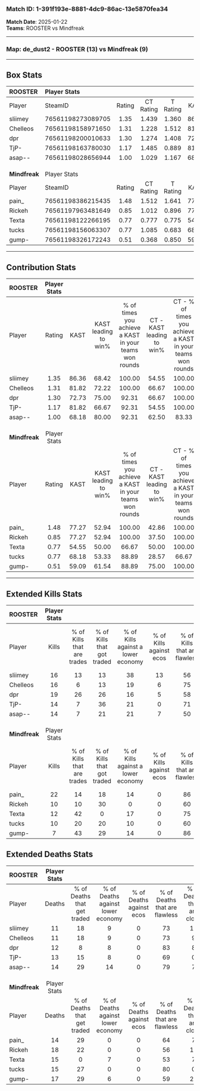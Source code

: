 ### Match ID: 1-391f193e-8881-4dc9-86ac-13e5870fea34  
**Match Date**: 2025-01-22  
**Teams**: ROOSTER vs Mindfreak  

---  

### **Map**: de_dust2 - ROOSTER (13) vs Mindfreak (9)  
---  

## Box Stats  

| **ROOSTER**   | Player Stats      |        |           |          |       |      |       |         |        |      |     |
| :- | :- | :-: | :-: | :-: | :-: | :-: | :-: | :-: | :-: | :-: | :-: |
| Player        | SteamID           | Rating | CT Rating | T Rating | KAST  | ADR  | Kills | Assists | Deaths | K/D  | HS% |
| sliimey       | 76561198273089705 |  1.35  |   1.439   |  1.360   | 86.36 | 85.2 |  16   |    6    |   11   | 1.45 | 43  |
| Chelleos      | 76561198158971650 |  1.31  |   1.228   |  1.512   | 81.82 | 80.1 |  16   |    7    |   11   | 1.45 | 37  |
| dpr           | 76561198200010633 |  1.30  |   1.274   |  1.408   | 72.73 | 78.0 |  19   |    1    |   12   | 1.58 | 52  |
| TjP-          | 76561198163780030 |  1.17  |   1.485   |  0.889   | 81.82 | 72.1 |  14   |    9    |   13   | 1.08 | 57  |
| asap--        | 76561198028656944 |  1.00  |   1.029   |  1.167   | 68.18 | 64.7 |  14   |    4    |   14   | 1.00 | 64  |
|               |                   |        |           |          |       |      |       |         |        |      |     |
|               |                   |        |           |          |       |      |       |         |        |      |     |
|               |                   |        |           |          |       |      |       |         |        |      |     |
| **Mindfreak** | Player Stats      |        |           |          |       |      |       |         |        |      |     |
| Player        | SteamID           | Rating | CT Rating | T Rating | KAST  | ADR  | Kills | Assists | Deaths | K/D  | HS% |
| pain_         | 76561198386215435 |  1.48  |   1.512   |  1.641   | 77.27 | 99.9 |  22   |    3    |   14   | 1.57 | 27  |
| Rickeh        | 76561197963481649 |  0.85  |   1.012   |  0.896   | 77.27 | 75.5 |  10   |    6    |   18   | 0.56 | 80  |
| Texta         | 76561198122266195 |  0.77  |   0.777   |  0.775   | 54.55 | 57.6 |  12   |    3    |   15   | 0.80 | 66  |
| tucks         | 76561198156063307 |  0.77  |   1.085   |  0.683   | 68.18 | 52.1 |  10   |    3    |   15   | 0.67 | 30  |
| gump-         | 76561198326172243 |  0.51  |   0.368   |  0.850   | 59.09 | 45.2 |   7   |    2    |   17   | 0.41 | 28  |
---  

## Contribution Stats  

| **ROOSTER**   | Player Stats |       |                      |                                                        |                           |                                                             |                          |                                                            |
| :- | :-: | :-: | :-: | :-: | :-: | :-: | :-: | :-: |
| Player        |    Rating    | KAST  | KAST leading to win% | % of times you achieve a KAST in your teams won rounds | CT - KAST leading to win% | CT - % of times you achieve a KAST in your teams won rounds | T - KAST leading to win% | T - % of times you achieve a KAST in your teams won rounds |
| sliimey       |     1.35     | 86.36 |        68.42         |                         100.00                         |           54.55           |                           100.00                            |          87.50           |                           100.00                           |
| Chelleos      |     1.31     | 81.82 |        72.22         |                         100.00                         |           66.67           |                           100.00                            |          77.78           |                           100.00                           |
| dpr           |     1.30     | 72.73 |        75.00         |                         92.31                          |           66.67           |                           100.00                            |          85.71           |                           85.71                            |
| TjP-          |     1.17     | 81.82 |        66.67         |                         92.31                          |           54.55           |                           100.00                            |          85.71           |                           85.71                            |
| asap--        |     1.00     | 68.18 |        80.00         |                         92.31                          |           62.50           |                            83.33                            |          100.00          |                           100.00                           |
|               |              |       |                      |                                                        |                           |                                                             |                          |                                                            |
|               |              |       |                      |                                                        |                           |                                                             |                          |                                                            |
|               |              |       |                      |                                                        |                           |                                                             |                          |                                                            |
| **Mindfreak** | Player Stats |       |                      |                                                        |                           |                                                             |                          |                                                            |
| Player        |    Rating    | KAST  | KAST leading to win% | % of times you achieve a KAST in your teams won rounds | CT - KAST leading to win% | CT - % of times you achieve a KAST in your teams won rounds | T - KAST leading to win% | T - % of times you achieve a KAST in your teams won rounds |
| pain_         |     1.48     | 77.27 |        52.94         |                         100.00                         |           42.86           |                           100.00                            |          60.00           |                           100.00                           |
| Rickeh        |     0.85     | 77.27 |        52.94         |                         100.00                         |           37.50           |                           100.00                            |          66.67           |                           100.00                           |
| Texta         |     0.77     | 54.55 |        50.00         |                         66.67                          |           50.00           |                           100.00                            |          50.00           |                           50.00                            |
| tucks         |     0.77     | 68.18 |        53.33         |                         88.89                          |           28.57           |                            66.67                            |          75.00           |                           100.00                           |
| gump-         |     0.51     | 59.09 |        61.54         |                         88.89                          |           75.00           |                           100.00                            |          55.56           |                           83.33                            |
---  

## Extended Kills Stats  

| **ROOSTER**   | Player Stats |                            |                            |                                    |                         |                              |                                 |                                       |                    |           |
| :- | :-: | :-: | :-: | :-: | :-: | :-: | :-: | :-: | :-: | :-: |
| Player        |    Kills     | % of Kills that are trades | % of Kills that got traded | % of Kills against a lower economy | % of Kills against ecos | % of Kills that are flawless | % of Kills that are close duels | % of Kills that are assisted by flash | Pistol Round Kills | AWP Kills |
| sliimey       |      16      |             13             |             13             |                 38                 |           13            |              56              |                6                |                  19                   |         0          |     1     |
| Chelleos      |      16      |             6              |             13             |                 19                 |            6            |              75              |                6                |                   0                   |         10         |     2     |
| dpr           |      19      |             26             |             26             |                 16                 |            5            |              58              |               16                |                   5                   |         1          |     3     |
| TjP-          |      14      |             7              |             36             |                 21                 |            0            |              71              |               14                |                   7                   |         0          |     1     |
| asap--        |      14      |             7              |             21             |                 21                 |            7            |              50              |               14                |                  14                   |         0          |     2     |
|               |              |                            |                            |                                    |                         |                              |                                 |                                       |                    |           |
|               |              |                            |                            |                                    |                         |                              |                                 |                                       |                    |           |
|               |              |                            |                            |                                    |                         |                              |                                 |                                       |                    |           |
| **Mindfreak** | Player Stats |                            |                            |                                    |                         |                              |                                 |                                       |                    |           |
| Player        |    Kills     | % of Kills that are trades | % of Kills that got traded | % of Kills against a lower economy | % of Kills against ecos | % of Kills that are flawless | % of Kills that are close duels | % of Kills that are assisted by flash | Pistol Round Kills | AWP Kills |
| pain_         |      22      |             14             |             18             |                 14                 |            0            |              86              |                5                |                   5                   |         10         |     2     |
| Rickeh        |      10      |             10             |             30             |                 0                  |            0            |              60              |               20                |                   0                   |         1          |     1     |
| Texta         |      12      |             42             |             0              |                 17                 |            0            |              75              |                0                |                   0                   |         0          |     4     |
| tucks         |      10      |             20             |             20             |                 10                 |            0            |              60              |               10                |                   0                   |         0          |     1     |
| gump-         |      7       |             43             |             29             |                 14                 |            0            |              86              |               14                |                   0                   |         0          |     0     |
## Extended Deaths Stats  

| **ROOSTER**   | Player Stats |                             |                                   |                          |                               |                            |                           |               |
| :- | :-: | :-: | :-: | :-: | :-: | :-: | :-: | :-: |
| Player        |    Deaths    | % of Deaths that get traded | % of Deaths against lower economy | % of Deaths against ecos | % of Deaths that are flawless | % of Deaths that are close | % of Deaths while blinded | Deaths to AWP |
| sliimey       |      11      |             18              |                 9                 |            0             |              73               |             18             |             0             |       1       |
| Chelleos      |      11      |             18              |                 9                 |            0             |              73               |             9              |             0             |       2       |
| dpr           |      12      |              8              |                 8                 |            0             |              83               |             8              |             0             |       1       |
| TjP-          |      13      |             15              |                 8                 |            0             |              69               |             0              |             0             |       3       |
| asap--        |      14      |             29              |                14                 |            0             |              79               |             7              |             7             |       4       |
|               |              |                             |                                   |                          |                               |                            |                           |               |
|               |              |                             |                                   |                          |                               |                            |                           |               |
|               |              |                             |                                   |                          |                               |                            |                           |               |
| **Mindfreak** | Player Stats |                             |                                   |                          |                               |                            |                           |               |
| Player        |    Deaths    | % of Deaths that get traded | % of Deaths against lower economy | % of Deaths against ecos | % of Deaths that are flawless | % of Deaths that are close | % of Deaths while blinded | Deaths to AWP |
| pain_         |      14      |             29              |                 0                 |            0             |              64               |             7              |            14             |       3       |
| Rickeh        |      18      |             22              |                 0                 |            0             |              56               |             17             |            11             |       2       |
| Texta         |      15      |              0              |                 7                 |            0             |              53               |             7              |             0             |       3       |
| tucks         |      15      |             27              |                 0                 |            0             |              80               |             0              |             7             |       1       |
| gump-         |      17      |             29              |                 6                 |            0             |              59               |             24             |            12             |       2       |
